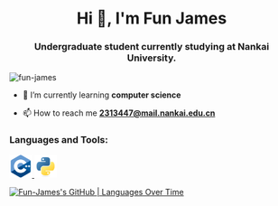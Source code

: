<h1 align="center">Hi 👋, I'm Fun James</h1>
<h3 align="center">Undergraduate student currently studying at Nankai University.</h3>

<p align="left"> <img src="https://komarev.com/ghpvc/?username=fun-james&label=Profile%20views&color=0e75b6&style=flat" alt="fun-james" /> </p>

- 🌱 I’m currently learning **computer science**

- 📫 How to reach me **2313447@mail.nankai.edu.cn**



<h3 align="left">Languages and Tools:</h3>
<p align="left"> <a href="https://www.w3schools.com/cpp/" target="_blank" rel="noreferrer"> <img src="https://raw.githubusercontent.com/devicons/devicon/master/icons/cplusplus/cplusplus-original.svg" alt="cplusplus" width="40" height="40"/> </a> <a href="https://www.python.org" target="_blank" rel="noreferrer"> <img src="https://raw.githubusercontent.com/devicons/devicon/master/icons/python/python-original.svg" alt="python" width="40" height="40"/> </a> </p>


[![Fun-James's GitHub | Languages Over Time](https://stats.quira.sh/Fun-James/languages-over-time?theme=light)](https://quira.sh?utm_source=widgets&utm_campaign=Fun-James)

